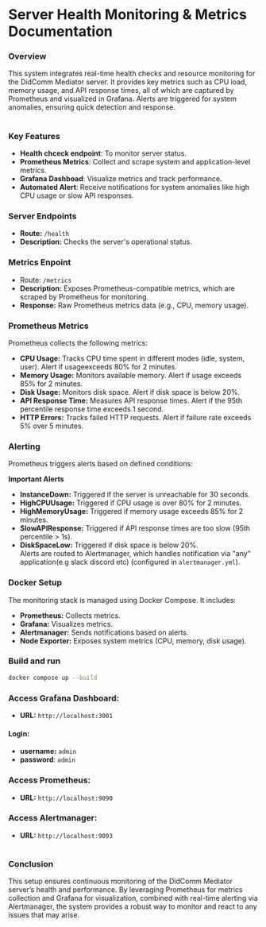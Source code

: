 # **Server Health Monitoring & Metrics Documentation**

### **Overview**

This system integrates real-time health checks and resource monitoring for the DidComm Mediator server. It provides key metrics such as CPU load, memory usage, and API response times, all of which are captured by Prometheus and visualized in Grafana. Alerts are triggered for system anomalies, ensuring quick detection and response.
#
### **Key Features**

- **Health chceck endpoint**: To monitor server status.
- **Prometheus Metrics**: Collect and scrape system and application-level metrics.
- **Grafana Dashboad**: Visualize metrics and track performance.
- **Automated Alert**: Receive notifications for system anomalies like high CPU usage or slow API responses.

### Server Endpoints
- **Route:** `/health`
- **Description:** Checks the server's operational status.

### Metrics Enpoint

- Route: `/metrics`
- **Description:**  Exposes Prometheus-compatible metrics, which are scraped by Prometheus for monitoring.
- **Response:** Raw Prometheus metrics data (e.g., CPU, memory usage).

### Prometheus Metrics

Prometheus collects the following metrics:
- **CPU Usage:** Tracks CPU time spent in different modes (idle, system, user). Alert if usageexceeds 80% for 2 minutes.
- **Memory Usage:** Monitors available memory. Alert if usage exceeds 85% for 2 minutes.
- **Disk Usage:** Monitors disk space. Alert if disk space is below 20%.
- **API Response Time:** Measures API response times. Alert if the 95th percentile response time exceeds 1 second.
- **HTTP Errors:** Tracks failed HTTP requests. Alert if failure rate exceeds 5% over 5 minutes.

### Alerting

Prometheus triggers alerts based on defined conditions:

**Important Alerts**
- **InstanceDown:** Triggered if the server is unreachable for 30 seconds.
- **HighCPUUsage:** Triggered if CPU usage is over 80% for 2 minutes.
- **HighMemoryUsage:** Triggered if memory usage exceeds 85% for 2 minutes.   
- **SlowAPIResponse:** Triggered if API response times are too slow (95th percentile > 1s).
- **DiskSpaceLow:** Triggered if disk space is below 20%.  
Alerts are routed to Alertmanager, which handles notification via "any" application(e.g slack discord etc) (configured in `alertmanager.yml`).

### Docker Setup
The monitoring stack is managed using Docker Compose. It includes:
- **Prometheus:** Collects metrics.
- **Grafana:** Visualizes metrics.
- **Alertmanager:** Sends notifications based on alerts.
- **Node Exporter:** Exposes system metrics (CPU, memory, disk usage).
### Build and run

```bash
docker compose up --build
```
### Access Grafana Dashboard:
- **URL:** `http://localhost:3001`
#### Login: 
- **username:** `admin`
- **password**: `admin`

### Access Prometheus:
- **URL:** `http://localhost:9090`

### Access Alertmanager:
- **URL:** `http://localhost:9093`
#
### Conclusion

This setup ensures continuous monitoring of the DidComm Mediator server’s health and performance. By leveraging Prometheus for metrics collection and Grafana for visualization, combined with real-time alerting via Alertmanager, the system provides a robust way to monitor and react to any issues that may arise.
